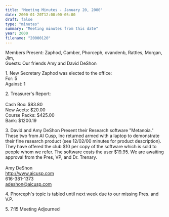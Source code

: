 ```yaml
---
title: "Meeting Minutes - January 20, 2000"
date: 2000-01-20T12:00:00-05:00
draft: false
type: "minutes"
summary: "Meeting minutes from this date"
year: 2000
filename: "20000120"
---
```


<p>Members Present: Zaphod, Camber, Phorceph, ovandenb, Rattles, Morgan, Jim,<br>
Guests:  Our friends Amy and David DeShon </p><p>
1. New Secretary Zaphod was elected to the office:<br>
   For: 5<br>
   Against: 1</p><p>
2. Treasurer's Report:<br><br>
   Cash Box: $83.80<br>
   New Accts: $20.00<br>
   Course Packs: $425.00<br>
   Bank: $1200.19</p><p>
3. David and Amy DeShon Present their Research software "Metanoia."  These two from AI Cusp, Inc returned armed with a laptop to demonstrate
   their fine research product (see 12/02/00 minutes for product description). They have offered the club $10 per copy of the software which is sold
   to people whom we refer.  The software costs the user $19.95.  We are awaiting approval from the Pres, VP, and Dr. Trenary.<br><br>
   Amy DeShon<br>
   <a href="http://www.aicusp.com">http://www.aicusp.com</a><br>
   616-381-1373<br>
   <a href="mailto:adeshon@aicusp.com">adeshon@aicusp.com</a></p><p>
4. Phorceph's topic is tabled until next week due to our missing Pres. and V.P.</p><p>
5. 7:15 Meeting Adjourned</p>
